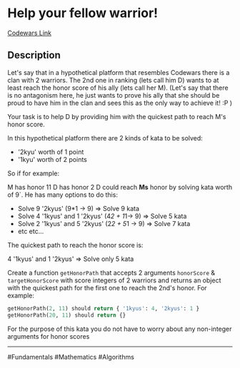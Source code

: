 # Help your fellow warrior!

[Codewars Link](https://www.codewars.com/kata/5660aa6fa60f03856c000045/python)

## Description
Let's say that in a hypothetical platform that resembles Codewars there is a clan with 2 warriors. The 2nd one in ranking (lets call him D) wants to at least reach the honor score of his ally (lets call her M). (Let's say that there is no antagonism here, he just wants to prove his ally that she should be proud to have him in the clan and sees this as the only way to achieve it! :P )

Your task is to help D by providing him with the quickest path to reach M's honor score.

In this hypothetical platform there are 2 kinds of kata to be solved:

- '2kyu' worth of 1 point
- '1kyu' worth of 2 points

So if for example:

M has honor 11
D has honor 2
D could reach **Ms** honor by solving kata worth of 9`. He has many options to do this:

- Solve 9 '2kyus' (9*1 -> 9) => Solve 9 kata
- Solve 4 '1kyus' and 1 '2kyus' (4*2 + 1*1-> 9) => Solve 5 kata
- Solve 2 '1kyus' and 5 '2kyus' (2*2 + 5*1 -> 9) => Solve 7 kata
- etc etc...

The quickest path to reach the honor score is:

4 '1kyus' and 1 '2kyus' => Solve only 5 kata

Create a function `getHonorPath` that accepts 2 arguments `honorScore` & `targetHonorScore` with score integers of 2 warriors and returns an object with the quickest path for the first one to reach the 2nd's honor. For example:

```python
getHonorPath(2, 11) should return { '1kyus': 4, '2kyus': 1 }
getHonorPath(20, 11) should return {}
```

For the purpose of this kata you do not have to worry about any non-integer arguments for honor scores

---

#Fundamentals #Mathematics #Algorithms